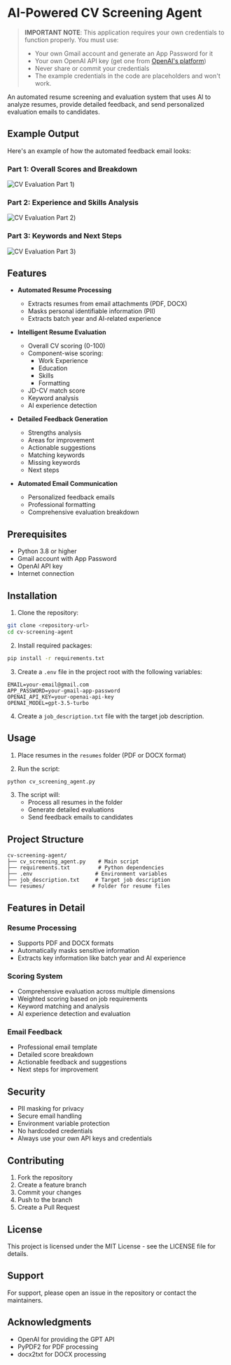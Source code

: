 # AI-Powered CV Screening Agent

> **IMPORTANT NOTE**: This application requires your own credentials to function properly. You must use:
> - Your own Gmail account and generate an App Password for it
> - Your own OpenAI API key (get one from [OpenAI's platform](https://platform.openai.com/))
> - Never share or commit your credentials
> - The example credentials in the code are placeholders and won't work. 

An automated resume screening and evaluation system that uses AI to analyze resumes, provide detailed feedback, and send personalized evaluation emails to candidates.

## Example Output

Here's an example of how the automated feedback email looks:

### Part 1: Overall Scores and Breakdown
![CV Evaluation Part 1](https://github.com/KarimaMinal/ElintAI_assignment/blob/main/screenshots/Screenshot%202025-04-17%20000304.png))

### Part 2: Experience and Skills Analysis
![CV Evaluation Part 2](https://github.com/KarimaMinal/ElintAI_assignment/blob/main/screenshots/Screenshot%202025-04-17%20000335.png))

### Part 3: Keywords and Next Steps
![CV Evaluation Part 3](https://github.com/KarimaMinal/ElintAI_assignment/blob/main/screenshots/Screenshot%202025-04-17%20000403.png))


## Features

- **Automated Resume Processing**
  - Extracts resumes from email attachments (PDF, DOCX)
  - Masks personal identifiable information (PII)
  - Extracts batch year and AI-related experience

- **Intelligent Resume Evaluation**
  - Overall CV scoring (0-100)
  - Component-wise scoring:
    - Work Experience
    - Education
    - Skills
    - Formatting
  - JD-CV match score
  - Keyword analysis
  - AI experience detection

- **Detailed Feedback Generation**
  - Strengths analysis
  - Areas for improvement
  - Actionable suggestions
  - Matching keywords
  - Missing keywords
  - Next steps

- **Automated Email Communication**
  - Personalized feedback emails
  - Professional formatting
  - Comprehensive evaluation breakdown

## Prerequisites

- Python 3.8 or higher
- Gmail account with App Password
- OpenAI API key
- Internet connection

## Installation

1. Clone the repository:
```bash
git clone <repository-url>
cd cv-screening-agent
```

2. Install required packages:
```bash
pip install -r requirements.txt
```

3. Create a `.env` file in the project root with the following variables:
```env
EMAIL=your-email@gmail.com
APP_PASSWORD=your-gmail-app-password
OPENAI_API_KEY=your-openai-api-key
OPENAI_MODEL=gpt-3.5-turbo
```

4. Create a `job_description.txt` file with the target job description.

## Usage

1. Place resumes in the `resumes` folder (PDF or DOCX format)

2. Run the script:
```bash
python cv_screening_agent.py
```

3. The script will:
   - Process all resumes in the folder
   - Generate detailed evaluations
   - Send feedback emails to candidates

## Project Structure

```
cv-screening-agent/
├── cv_screening_agent.py    # Main script
├── requirements.txt         # Python dependencies
├── .env                    # Environment variables
├── job_description.txt     # Target job description
└── resumes/               # Folder for resume files
```

## Features in Detail

### Resume Processing
- Supports PDF and DOCX formats
- Automatically masks sensitive information
- Extracts key information like batch year and AI experience

### Scoring System
- Comprehensive evaluation across multiple dimensions
- Weighted scoring based on job requirements
- Keyword matching and analysis
- AI experience detection and evaluation

### Email Feedback
- Professional email template
- Detailed score breakdown
- Actionable feedback and suggestions
- Next steps for improvement

## Security

- PII masking for privacy
- Secure email handling
- Environment variable protection
- No hardcoded credentials
- Always use your own API keys and credentials

## Contributing

1. Fork the repository
2. Create a feature branch
3. Commit your changes
4. Push to the branch
5. Create a Pull Request

## License

This project is licensed under the MIT License - see the LICENSE file for details.

## Support

For support, please open an issue in the repository or contact the maintainers.

## Acknowledgments

- OpenAI for providing the GPT API
- PyPDF2 for PDF processing
- docx2txt for DOCX processing 
